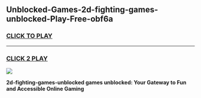 
## Unblocked-Games-2d-fighting-games-unblocked-Play-Free-obf6a
<h3>
<a href="https://premium76.site?title=2d-fighting-games-unblocked&ref=20A">CLICK TO PLAY</a></h3>
<hr>

<h3>
<a href="https://premium76.site?title=2d-fighting-games-unblocked&ref=20A">CLICK 2 PLAY</a>
  
</h3>

<a href="https://premium76.site?title=2d-fighting-games-unblocked&ref=20A"><img src="https://clearcache.store/games.png"></a>


**2d-fighting-games-unblocked games unblocked: Your Gateway to Fun and Accessible Online Gaming**
